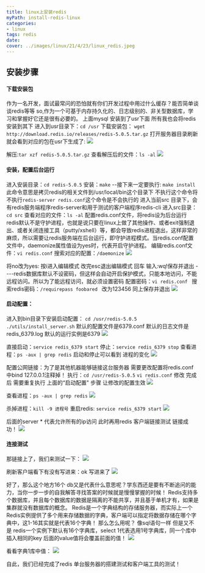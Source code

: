 ```yaml
---
title: linux上安装redis
myPath: install-redis-linux
categories:
- linux
tags: redis
date:
cover: ../images/linux/21/4/23/linux_redis.jpeg
---
```


## 安装步骤
#### 下载安装包
作为一名开发，面试最常问的恐怕就有你们开发过程中用过什么缓存？能否简单谈谈redis等等
so,作为一个可基于内存持久化的、日志级别的、非关型数据库，学习和掌握好它还是很有必要的。
上面mysql 安装到了usr下面  所有我也会将redis安装到其下
进入到usr目录下：`cd /usr`
下载安装包：
`wget http://download.redis.io/releases/redis-5.0.5.tar.gz`
打开服务器目录刷新就会看到对应的包在usr下生成了:
![](https://s2.ax1x.com/2020/02/05/1sVoj0.png)

解压:`tar xzf redis-5.0.5.tar.gz`
查看解压后的文件：`ls -al`
![](https://s2.ax1x.com/2020/02/05/1sVbHU.png)

#### 安装，配置后台运行
进入安装目录：`cd redis-5.0.5`
安装：`make`
--接下来一定要执行: `make install`  此命令意思是拷贝redis的相关文件到/usr/local/bin这个目录下 不执行这个命令将不执行`redis-server redis.conf`这个命令是不会执行的
进入当前src 目录下，会有redis服务端程序redis-server和用于测试的客户端程序redis-cli
进入src目录：`cd src`
查看对应的文件：`ls -al`
配置redis.conf文件，将redis设为后台运行
redis默认不是守护进程，也就是说只要在linux上做了其他操作、或者exit强制退出、或者关闭连接工具（putty/xshell）等，都会导致redis进程退出，这样非常的麻烦，所以需要让redis服务端在后台运行，即守护进程模式。当redis.conf配置文件中，daemonize属性值设为yes时，代表开启守护进程。
编辑redis.conf文件：`vi redis.conf`
搜索对应的配置：`/daemonize`
![](https://s2.ax1x.com/2020/02/05/1sVX4J.png)

将no改为yes: 按i进入编辑模式  改完esc退出编辑模式   回车 输入:wq!保存并退出
----redis数据库默认不设密码，但这样会自动开启保护模式，只能本地访问，不能远程访问。所以为了能远程访问，就必须设置密码
配置密码：`vi redis.conf `
搜索redis密码：`/requirepass foobared ` 改为123456 同上保存并退出
![](https://s2.ax1x.com/2020/02/05/1sZ9u6.png)

#### 启动配置：
进入到bin目录下安装启动配置：
`cd /usr/redis-5.0.5`
`./utils/install_server.sh`
默认的配置文件是6379.conf
默认的日志文件是redis_6379.log
默认的运行实例是6379
![](https://s2.ax1x.com/2020/02/05/1sZegI.png)

直接启动：`service redis_6379 start`
停止：`service redis_6379 stop`
查看进程：`ps -aux | grep redis`
启动和停止可以看到 进程的变化
![](https://s2.ax1x.com/2020/02/05/1sZUK0.png)

配置公网链接：为了是其他机器能够链接这台服务器
需要更改配置将redis.conf中bind 127.0.0.1注释掉！
执行：`cd /usr/redis-5.0.5`
`vi redis.conf` 修改 完成后 需要重复执行 上面的“启动配置" 步骤 让修改的配置生效
![](https://s2.ax1x.com/2020/02/05/1sZD54.png)

查看进程：`ps -aux | grep redis`
![](https://s2.ax1x.com/2020/02/05/1sZsPJ.png)

杀掉进程：`kill -9 进程号`
重启redis: `service redis_6379 start`
![](https://s2.ax1x.com/2020/02/05/1sZRr6.png)

后面的server * 代表允许所有的ip访问
此时再用redis 客户端链接测试  链接成功！
![](https://s2.ax1x.com/2020/02/05/1sZ5Ie.png)

#### 连接测试
那链接上了，我们来测试一下：
![](https://s2.ax1x.com/2020/02/05/1sZ7RA.png)

刷新客户端看下有没有写进来：ok 写进来了
![](https://s2.ax1x.com/2020/02/05/1seCzn.png)

好了，那么这个地方16个 db又是代表什么意思呢？学东西还是要有不断追问的能力，当你一步一步的自我解答寻找答案的时候就是慢慢掌握的时候！
Redis支持多个数据库，并且每个数据库的数据是隔离的不能共享，并且基于单机才有，如果是集群就没有数据库的概念。
Redis是一个字典结构的存储服务器，而实际上一个Redis实例提供了多个用来存储数据的字典，客户端可以指定将数据存储在哪个字典中，这1-16其实就是代表16个字典！
那么怎么用呢？  像sql语句一样  但是又不是  redis一个实例下默认有16个字典库，select 1代表选用1号字典库，同一个库中插入相同的key 后面的value值将会覆盖前面的值！
![](https://s2.ax1x.com/2020/02/05/1seVdU.png)

看看字典1库中值：
![](https://s2.ax1x.com/2020/02/05/1senJJ.png)

自此，我们已经完成了redis 单台服务器的搭建测试和客户端工具的测试！